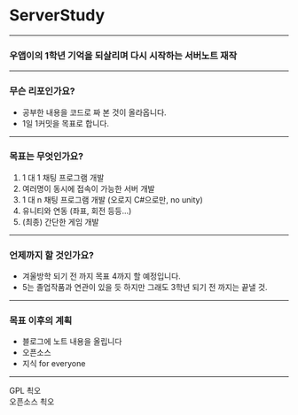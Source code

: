 # ServerStudy

* * *

### 우앱이의 1학년 기억을 되살리며 다시 시작하는 서버노트 재작

* * *

### 무슨 리포인가요?
* 공부한 내용을 코드로 짜 본 것이 올라옵니다.
* 1일 1커밋을 목표로 합니다.

* * *

### 목표는 무엇인가요?
1. 1 대 1 채팅 프로그램 개발
2. 여러명이 동시에 접속이 가능한 서버 개발
3. 1 대 n 채팅 프로그램 개발 (오로지 C#으로만, no unity)
4. 유니티와 연동 (좌표, 회전 등등...)
5. (최종) 간단한 게임 개발

* * *

### 언제까지 할 것인가요?
* 겨울방학 되기 전 까지 목표 4까지 할 예정입니다.
* 5는 졸업작품과 연관이 있을 듯 하지만 그래도 3학년 되기 전 까지는 끝낼 것.

* * *

### 목표 이후의 계획
* 블로그에 노트 내용을 올립니다
* 오픈소스
* 지식 for everyone

* * *

GPL 쵝오<br/>
오픈소스 쵝오